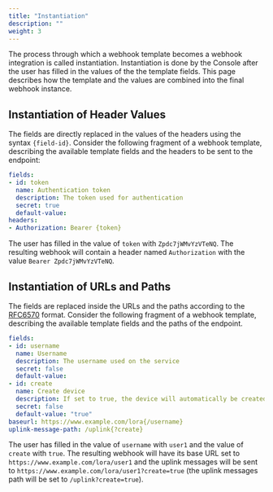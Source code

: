 ```yaml
---
title: "Instantiation"
description: ""
weight: 3
---
```


The process through which a webhook template becomes a webhook integration is called instantiation. Instantiation is done by the Console after the user has filled in the values of the the template fields. This page describes how the template and the values are combined into the final webhook instance.

## Instantiation of Header Values

The fields are directly replaced in the values of the headers using the syntax `{field-id}`. Consider the following fragment of a webhook template, describing the available template fields and the headers to be sent to the endpoint:

```yaml
fields:
- id: token
  name: Authentication token
  description: The token used for authentication
  secret: true
  default-value:
headers:
- Authorization: Bearer {token}
```

The user has filled in the value of `token` with `Zpdc7jWMvYzVTeNQ`. The resulting webhook will contain a header named `Authorization` with the value `Bearer Zpdc7jWMvYzVTeNQ`.

## Instantiation of URLs and Paths

The fields are replaced inside the URLs and the paths according to the [RFC6570](https://tools.ietf.org/html/rfc6570) format. Consider the following fragment of a webhook template, describing the available template fields and the paths of the endpoint.

```yaml
fields:
- id: username
  name: Username
  description: The username used on the service
  secret: false
  default-value:
- id: create
  name: Create device
  description: If set to true, the device will automatically be created on the first uplink
  secret: false
  default-value: "true"
baseurl: https://www.example.com/lora{/username}
uplink-message-path: /uplink{?create}
```

The user has filled in the value of `username` with `user1` and the value of `create` with `true`. The resulting webhook will have its base URL set to `https://www.example.com/lora/user1` and the uplink messages will be sent to `https://www.example.com/lora/user1?create=true` (the uplink messages path will be set to `/uplink?create=true`).
